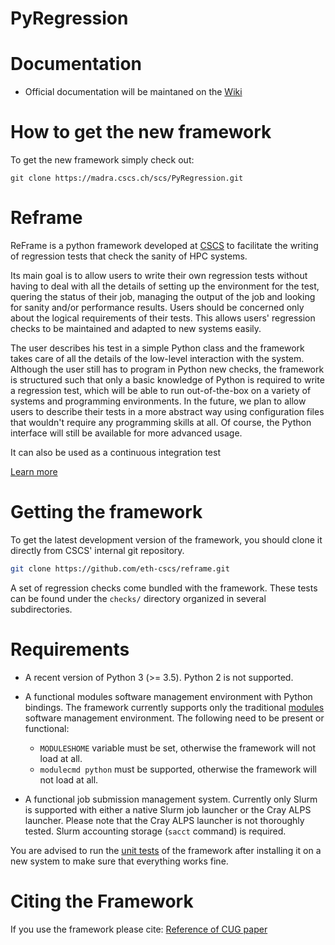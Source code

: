 # PyRegression

# Documentation

* Official documentation will be maintaned on the [Wiki](https://madra.cscs.ch/scs/PyRegression/wikis/home)

# How to get the new framework

To get the new framework simply check out:

`git clone https://madra.cscs.ch/scs/PyRegression.git`


# Reframe

ReFrame is a python framework developed at [CSCS](http://www.cscs.ch) to facilitate the writing of regression tests that check the sanity of HPC systems.

Its main goal is to allow users to write their own regression tests without having to deal with all the details of setting up the environment for the test, quering the status of their job, managing the output of the job and looking for sanity and/or performance results.
Users should be concerned only about the logical requirements of their tests.
This allows users' regression checks to be maintained and adapted to new systems easily.

The user describes his test in a simple Python class and the framework takes care of all the details of the low-level interaction with the system.
Although the user still has to program in Python new checks, the framework is structured such that only a basic knowledge of Python is required to write a regression test, which will be able to run out-of-the-box on a variety of systems and programming environments.
In the future, we plan to allow users to describe their tests in a more abstract way using configuration files that wouldn't require any programming skills at all.
Of course, the Python interface will still be available for more advanced usage.

It can also be used as a continuous integration test

[Learn more](/about)

# Getting the framework

To get the latest development version of the framework, you should clone it directly from CSCS' internal git repository.
```bash
git clone https://github.com/eth-cscs/reframe.git
```

<!--Alternatively you can get a specific stable version of the framework by downloading it from [here](https://madra.cscs.ch/scs/PyRegression/tags).-->

A set of regression checks come bundled with the framework.
These tests can be found under the `checks/` directory organized in several subdirectories.

# Requirements
* A recent version of Python 3 (>= 3.5).
  Python 2 is not supported.

* A functional modules software management environment with Python bindings.
  The framework currently supports only the traditional [modules](http://modules.sourceforge.net/) software management environment.
  The following need to be present or functional:
  * `MODULESHOME` variable must be set, otherwise the framework will not load at all.
  * `modulecmd python` must be supported, otherwise the framework will not load at all.

* A functional job submission management system.
  Currently only Slurm is supported with either a native Slurm job launcher or the Cray ALPS launcher.
  Please note that the Cray ALPS launcher is not thoroughly tested.
  Slurm accounting storage (`sacct` command) is required.

You are advised to run the [unit tests](framework#unit-tests) of the framework after installing it on a new system to make sure that everything works fine.

# Citing the Framework

If you use the framework please cite: [Reference of CUG paper](/)
